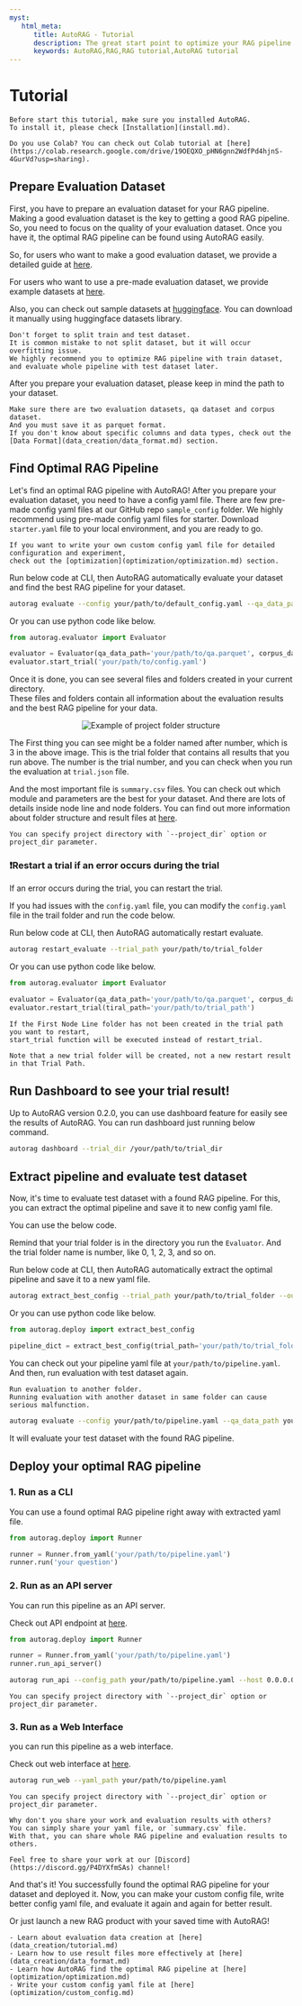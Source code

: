 ```yaml
---
myst:
   html_meta:
      title: AutoRAG - Tutorial 
      description: The great start point to optimize your RAG pipeline. RAG tutorial for RAG developers.
      keywords: AutoRAG,RAG,RAG tutorial,AutoRAG tutorial
---
```

# Tutorial

```{tip}
Before start this tutorial, make sure you installed AutoRAG.
To install it, please check [Installation](install.md).
```

```{admonition} Colab Tutorial
Do you use Colab? You can check out Colab tutorial at [here](https://colab.research.google.com/drive/19OEQXO_pHN6gnn2WdfPd4hjnS-4GurVd?usp=sharing).
```

## Prepare Evaluation Dataset

First, you have to prepare an evaluation dataset for your RAG pipeline.
Making a good evaluation dataset is the key to getting a good RAG pipeline.
So, you need to focus on the quality of your evaluation dataset. 
Once you have it, the optimal RAG pipeline can be found using AutoRAG easily.

So, for users who want to make a good evaluation dataset, 
we provide a detailed guide at [here](data_creation/tutorial.md).

For users who want to use a pre-made evaluation dataset,
we provide example datasets at [here](data_creation/data_format.md#samples).

Also, you can check out sample datasets at [huggingface](https://huggingface.co/collections/MarkrAI/autorag-evaluation-datasets-65c0ee87d673dcc686bd14b8).
You can download it manually using huggingface datasets library.

```{attention}
Don't forget to split train and test dataset.
It is common mistake to not split dataset, but it will occur overfitting issue.
We highly recommend you to optimize RAG pipeline with train dataset, and evaluate whole pipeline with test dataset later.
```

After you prepare your evaluation dataset, please keep in mind the path to your dataset.

```{admonition} Note: Dataset Format
Make sure there are two evaluation datasets, qa dataset and corpus dataset.
And you must save it as parquet format.
If you don't know about specific columns and data types, check out the [Data Format](data_creation/data_format.md) section. 
```

## Find Optimal RAG Pipeline

Let's find an optimal RAG pipeline with AutoRAG! 
After you prepare your evaluation dataset, you need to have a config yaml file.
There are few pre-made config yaml files at our GitHub repo `sample_config` folder.
We highly recommend using pre-made config yaml files for starter.
Download `starter.yaml` file to your local environment, and you are ready to go.

```{admonition} Write custom config yaml file
If you want to write your own custom config yaml file for detailed configuration and experiment,
check out the [optimization](optimization/optimization.md) section.
```

Run below code at CLI, then AutoRAG automatically evaluate your dataset and find the best RAG pipeline for your dataset.

```bash
autorag evaluate --config your/path/to/default_config.yaml --qa_data_path your/path/to/qa.parquet --corpus_data_path your/path/to/corpus.parquet
```

Or you can use python code like below.

```python
from autorag.evaluator import Evaluator

evaluator = Evaluator(qa_data_path='your/path/to/qa.parquet', corpus_data_path='your/path/to/corpus.parquet')
evaluator.start_trial('your/path/to/config.yaml')
```

Once it is done, you can see several files and folders created in your current directory.  
These files and folders contain all information about the evaluation results and the best RAG pipeline for your data.

<p align="center">
	<img src="./_static/project_folder_example.png" alt="Example of project folder structure">
</p>

The First thing you can see might be a folder named after number, which is 3 in the above image. 
This is the trial folder that contains all results that you run above.
The number is the trial number, and you can check when you run the evaluation at `trial.json` file.

And the most important file is `summary.csv` files. 
You can check out which module and parameters are the best for your dataset.
And there are lots of details inside node line and node folders.
You can find out more information about folder structure and result files at [here](structure.md).

```{admonition} Want to specify project folder?
You can specify project directory with `--project_dir` option or project_dir parameter.
```

### ❗Restart a trial if an error occurs during the trial

If an error occurs during the trial, you can restart the trial.

If you had issues with the `config.yaml` file, you can modify the `config.yaml` file in the trail folder and run the
code below.

Run below code at CLI, then AutoRAG automatically restart evaluate.

```bash
autorag restart_evaluate --trial_path your/path/to/trial_folder
```

Or you can use python code like below.

```python
from autorag.evaluator import Evaluator

evaluator = Evaluator(qa_data_path='your/path/to/qa.parquet', corpus_data_path='your/path/to/corpus.parquet')
evaluator.restart_trial(tiral_path='your/path/to/trial_path')
```


```{admonition} What if Trial_Path didn't also create a First Node Line?
If the First Node Line folder has not been created in the trial path you want to restart,
start_trial function will be executed instead of restart_trial.

Note that a new trial folder will be created, not a new restart result in that Trial Path.
```

## Run Dashboard to see your trial result!

Up to AutoRAG version 0.2.0, you can use dashboard feature for easily see the results of AutoRAG.
You can run dashboard just running below command.

```bash
autorag dashboard --trial_dir /your/path/to/trial_dir
```

## Extract pipeline and evaluate test dataset

Now, it's time to evaluate test dataset with a found RAG pipeline. For this, you can extract the optimal pipeline and
save it to new config yaml file.

You can use the below code.

Remind that your trial folder is in the directory you run the `Evaluator`.
And the trial folder name is number, like 0, 1, 2, 3, and so on.

Run below code at CLI, then AutoRAG automatically extract the optimal pipeline and save it to a new yaml file.

```bash
autorag extract_best_config --trial_path your/path/to/trial_folder --output_path your/path/to/pipeline.yaml
````

Or you can use python code like below.

```python
from autorag.deploy import extract_best_config

pipeline_dict = extract_best_config(trial_path='your/path/to/trial_folder', output_path='your/path/to/pipeline.yaml')
```

You can check out your pipeline yaml file at `your/path/to/pipeline.yaml`.
And then, run evaluation with test dataset again.

```{caution}
Run evaluation to another folder.
Running evaluation with another dataset in same folder can cause serious malfunction. 
```

```bash
autorag evaluate --config your/path/to/pipeline.yaml --qa_data_path your/path/to/qa_test.parquet --corpus_data_path your/path/to/corpus_test.parquet
```

It will evaluate your test dataset with the found RAG pipeline.

## Deploy your optimal RAG pipeline

### 1. Run as a CLI

You can use a found optimal RAG pipeline right away with extracted yaml file.

```python
from autorag.deploy import Runner

runner = Runner.from_yaml('your/path/to/pipeline.yaml')
runner.run('your question')
```

### 2. Run as an API server

You can run this pipeline as an API server.

Check out API endpoint at [here](deploy/api_endpoint.md).

```python
from autorag.deploy import Runner

runner = Runner.from_yaml('your/path/to/pipeline.yaml')
runner.run_api_server()
```

```bash
autorag run_api --config_path your/path/to/pipeline.yaml --host 0.0.0.0 --port 8000
```

```{admonition} Want to specify project folder?
You can specify project directory with `--project_dir` option or project_dir parameter.
```

### 3. Run as a Web Interface

you can run this pipeline as a web interface.

Check out web interface at [here](deploy/web.md).


```bash
autorag run_web --yaml_path your/path/to/pipeline.yaml
```

```{admonition} Want to specify project folder?
You can specify project directory with `--project_dir` option or project_dir parameter.
```

```{hint}
Why don't you share your work and evaluation results with others?
You can simply share your yaml file, or `summary.csv` file.
With that, you can share whole RAG pipeline and evaluation results to others.

Feel free to share your work at our [Discord](https://discord.gg/P4DYXfmSAs) channel!
```


And that's it! 
You successfully found the optimal RAG pipeline for your dataset and deployed it.
Now, you can make your custom config file, write better config yaml file, 
and evaluate it again and again for better result.

Or just launch a new RAG product with your saved time with AutoRAG!

```{admonition} Next Step
- Learn about evaluation data creation at [here](data_creation/tutorial.md)
- Learn how to use result files more effectively at [here](data_creation/data_format.md)
- Learn how AutoRAG find the optimal RAG pipeline at [here](optimization/optimization.md)
- Write your custom config yaml file at [here](optimization/custom_config.md)
```
